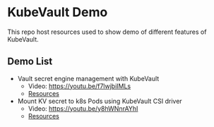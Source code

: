 # KubeVault Demo

This repo host resources used to show demo of different features of KubeVault.

## Demo List

- Vault secret engine management with KubeVault
  - Video: https://youtu.be/f7lwjbiIMLs
  - [Resources](/secret-engine/GCP/)
- Mount KV secret to k8s Pods using KubeVault CSI driver
  - Video: https://youtu.be/y8hWNnrAYhI
  - [Resources](/mount-kv-secret/)
